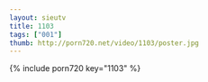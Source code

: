 ```yaml
--- 
layout: sieutv
title: 1103
tags: ["001"]
thumb: http://porn720.net/video/1103/poster.jpg
---
```

{% include porn720 key="1103" %} 
